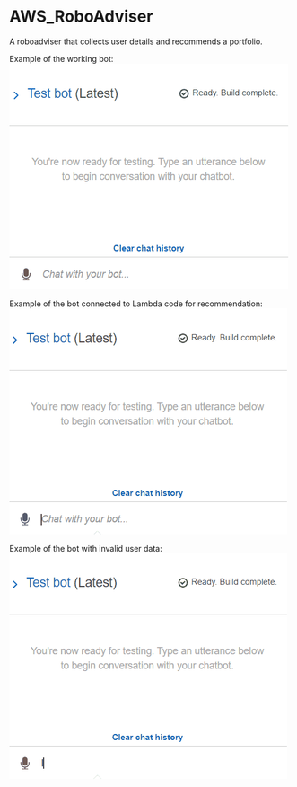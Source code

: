 # AWS_RoboAdviser

A roboadviser that collects user details and recommends a portfolio.

Example of the working bot:
![Bot](./AWSBot.gif)

Example of the bot connected to Lambda code for recommendation:
![Lambda_bot](./ValidBot.gif)

Example of the bot with invalid user data:
![error_bot](./InvalidBot.gif)